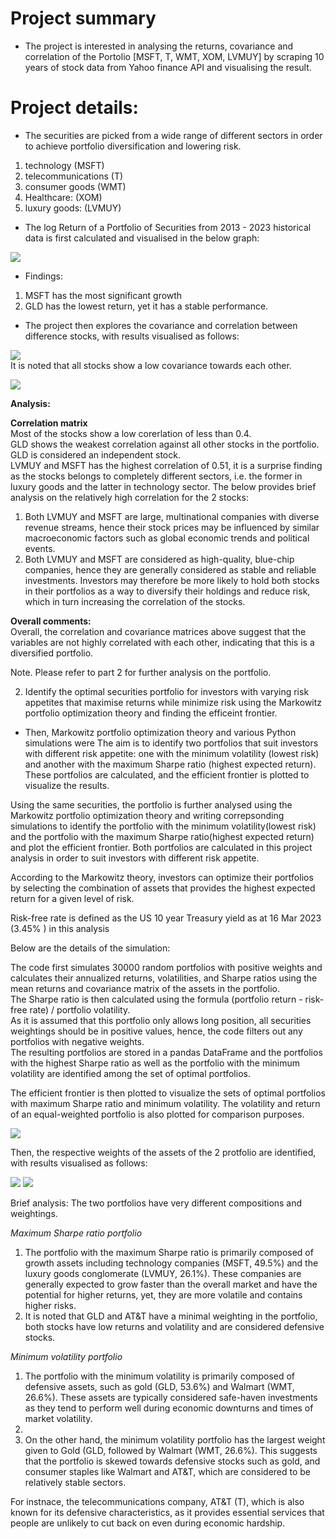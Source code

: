 # Project summary
* The project is interested in analysing the returns, covariance and correlation of the Portolio [MSFT, T, WMT, XOM, LVMUY] by scraping 10 years of stock data from Yahoo finance API and visualising the result.

# Project details:
 * The securities are picked from a wide range of different sectors in order to achieve portfolio diversification and lowering risk.
1. technology (MSFT)  
2. telecommunications (T)  
3. consumer goods (WMT)  
4. Healthcare: (XOM)  
5. luxury goods: (LVMUY)  
* The log Return of a Portfolio of Securities from 2013 - 2023 historical data is first calculated and visualised in the below graph:

![](https://github.com/GISOGISO/Financial_data_analysis/blob/main/images/Normalised%20Portfolio%20stock%20price%202013-2023'.png)
* Findings: 
1. MSFT has the most significant growth   
2. GLD has the lowest return, yet it has a stable performance.

* The project then explores the covariance and correlation between difference stocks, with results visualised as follows:
 
![](https://github.com/GISOGISO/Financial_data_analysis/blob/main/images/Portfolio%20annualised%20covariance%20matrix%20heatmap.png)  
It is noted that all stocks show a low covariance towards each other.  

![](https://github.com/GISOGISO/Financial_data_analysis/blob/main/images/Portfolio%20correlation%20matrix%20heatmap.png)

**Analysis:**  

**Correlation matrix**  
Most of the stocks show a low corerlation of less than 0.4.  
GLD shows the weakest correlation against all other stocks in the portfolio.  GLD is considered an independent stock.  
LVMUY and MSFT has the highest correlation of 0.51, it is a surprise finding as the stocks belongs to completely different sectors, i.e. the former in luxury goods and the latter in technology sector. The below provides brief analysis on the relatively high correlation for the 2 stocks:  
1. Both LVMUY and MSFT are large, multinational companies with diverse revenue streams, hence their stock prices may be influenced by similar macroeconomic factors such as global economic trends and political events.
2. Both LVMUY and MSFT are considered as high-quality, blue-chip companies, hence they are generally considered as stable and reliable investments. Investors may therefore be more likely to hold both stocks in their portfolios as a way to diversify their holdings and reduce risk, which in turn increasing the correlation of the stocks.

**Overall comments:**  
Overall, the correlation and covariance matrices above suggest that the variables are not highly correlated with each other, indicating that this is a diversified portfolio. 

Note. Please refer to part 2 for further analysis on the portfolio.



2. Identify the optimal securities portfolio for investors with varying risk appetites that maximise returns while minimize risk using the Markowitz portfolio optimization theory and finding the efficeint frontier.
 
* Then, Markowitz portfolio optimization theory and various Python simulations were  The aim is to identify two portfolios that suit investors with different risk appetite: one with the minimum volatility (lowest risk) and another with the maximum Sharpe ratio (highest expected return). These portfolios are calculated, and the efficient frontier is plotted to visualize the results.

Using the same securities, the portfolio is further analysed using the Markowitz portfolio optimization theory and writing correpsonding simulations to identify the portfolio with the minimum volatility(lowest risk) and the portfolio with the maximum Sharpe ratio(highest expected return) and plot the efficient frontier. Both portfolios are calculated in this project analysis in order to suit investors with different risk appetite.

According to the Markowitz theory, investors can optimize their portfolios by selecting the combination of assets that provides the highest expected return for a given level of risk. 

Risk-free rate is defined as the US 10 year Treasury yield as at 16 Mar 2023 (3.45%	) in this analysis

Below are the details of the simulation: 

The code first simulates 30000 random portfolios with positive weights and calculates their annualized returns, volatilities, and Sharpe ratios using the mean returns and covariance matrix of the assets in the portfolio.  
The Sharpe ratio is then calculated using the formula (portfolio return - risk-free rate) / portfolio volatility.  
As it is assumed that this portfolio only allows long position, all securities weightings should be in positive values, hence, the code filters out any portfolios with negative weights.  
The resulting portfolios are stored in a pandas DataFrame and the portfolios with the highest Sharpe ratio as well as the portfolio with the minimum volatility are identified among the set of optimal portfolios.  

The efficient frontier is then plotted to visualize the sets of optimal portfolios with maximum Sharpe ratio and minimum volatility.  The volatility and return of an equal-weighted portfolio is also plotted for comparison purposes.

![](https://github.com/GISOGISO/Financial_data_analysis/blob/main/images/Efficient%20Frontier%20with%20Max%20Sharpe%20Ratio%2C%20min%20volatility%20and%20equal%20weights.png)  

Then,  the respective weights of the assets of the 2 protfolio are identified, with results visualised as follows:  

![](https://github.com/GISOGISO/Financial_data_analysis/blob/main/images/max%20return%20pie%20chart.png)
![](https://github.com/GISOGISO/Financial_data_analysis/blob/main/images/min%20vol%20pie%20chart.png)

Brief analysis:
The two portfolios have very different compositions and weightings.  

*Maximum Sharpe ratio portfolio*
1. The portfolio with the maximum Sharpe ratio is primarily composed of growth assets including technology companies (MSFT, 49.5%) and  the  luxury goods conglomerate (LVMUY, 26.1%). These companies are generally expected to grow faster than the overall market and have the potential for higher returns, yet, they are more volatile and contains higher risks. 
2. It is noted that GLD and AT&T have a minimal weighting in the portfolio, both stocks have low returns and volatility and are considered defensive stocks. 

*Minimum volatility portfolio*
1. The portfolio with the minimum volatility is primarily composed of defensive assets, such as gold (GLD, 53.6%) and Walmart (WMT, 26.6%). These assets are typically considered safe-haven investments as they tend to perform well during economic downturns and times of market volatility. 
2. 
3. On the other hand, the minimum volatility portfolio has the largest weight given to Gold (GLD, followed by Walmart (WMT, 26.6%). This suggests that the portfolio is skewed towards defensive stocks such as gold, and consumer staples like Walmart and AT&T, which are considered to be relatively stable sectors.

For instnace, the telecommunications company, AT&T (T), which is also known for its defensive characteristics, as it provides essential services that people are unlikely to cut back on even during economic hardship.





